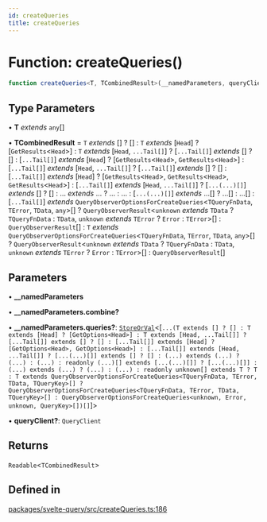 ```yaml
---
id: createQueries
title: createQueries
---
```


# Function: createQueries()

```ts
function createQueries<T, TCombinedResult>(__namedParameters, queryClient?): Readable<TCombinedResult>
```

## Type Parameters

• **T** *extends* `any`[]

• **TCombinedResult** = `T` *extends* [] ? [] : `T` *extends* [`Head`] ? [`GetResults`\<`Head`\>] : `T` *extends* [`Head`, `...Tail[]`] ? [`...Tail[]`] *extends* [] ? [] : [`...Tail[]`] *extends* [`Head`] ? [`GetResults`\<`Head`\>, `GetResults`\<`Head`\>] : [`...Tail[]`] *extends* [`Head`, `...Tail[]`] ? [`...Tail[]`] *extends* [] ? [] : [`...Tail[]`] *extends* [`Head`] ? [`GetResults`\<`Head`\>, `GetResults`\<`Head`\>, `GetResults`\<`Head`\>] : [`...Tail[]`] *extends* [`Head`, `...Tail[]`] ? [`...(...)[]`] *extends* [] ? [] : ... *extends* ... ? ... : ... : [`...(...)[]`] *extends* ...[] ? ...[] : ...[] : [`...Tail[]`] *extends* `QueryObserverOptionsForCreateQueries`\<`TQueryFnData`, `TError`, `TData`, `any`\>[] ? `QueryObserverResult`\<`unknown` *extends* `TData` ? `TQueryFnData` : `TData`, `unknown` *extends* `TError` ? `Error` : `TError`\>[] : `QueryObserverResult`[] : `T` *extends* `QueryObserverOptionsForCreateQueries`\<`TQueryFnData`, `TError`, `TData`, `any`\>[] ? `QueryObserverResult`\<`unknown` *extends* `TData` ? `TQueryFnData` : `TData`, `unknown` *extends* `TError` ? `Error` : `TError`\>[] : `QueryObserverResult`[]

## Parameters

• **\_\_namedParameters**

• **\_\_namedParameters.combine?**

• **\_\_namedParameters.queries?**: [`StoreOrVal`](StoreOrVal.md)\<[`...(T extends [] ? [] : T extends [Head] ? [GetOptions<Head>] : T extends [Head, ...Tail[]] ? [...Tail[]] extends [] ? [] : [...Tail[]] extends [Head] ? [GetOptions<Head>, GetOptions<Head>] : [...Tail[]] extends [Head, ...Tail[]] ? [...(...)[]] extends [] ? [] : (...) extends (...) ? (...) : (...) : readonly (...)[] extends [...(...)[]] ? [...(...)[]] : (...) extends (...) ? (...) : (...) : readonly unknown[] extends T ? T : T extends QueryObserverOptionsForCreateQueries<TQueryFnData, TError, TData, TQueryKey>[] ? QueryObserverOptionsForCreateQueries<TQueryFnData, TError, TData, TQueryKey>[] : QueryObserverOptionsForCreateQueries<unknown, Error, unknown, QueryKey>[])[]`]\>

• **queryClient?**: `QueryClient`

## Returns

`Readable`\<`TCombinedResult`\>

## Defined in

[packages/svelte-query/src/createQueries.ts:186](https://github.com/TanStack/query/blob/27861961bbb36e9bc25fcd45cff21b5645f02f9b/packages/svelte-query/src/createQueries.ts#L186)
